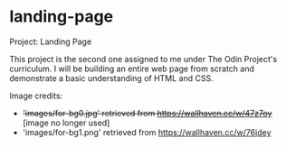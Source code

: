 # landing-page
Project: Landing Page

This project is the second one assigned to me under The Odin Project's curriculum. I will be building an entire web page from scratch and demonstrate a basic understanding of HTML and CSS.

Image credits: 
- ~~'images/for-bg0.jpg' retrieved from https://wallhaven.cc/w/47z7oy~~ [image no longer used]
- 'images/for-bg1.png' retrieved from https://wallhaven.cc/w/76jdey